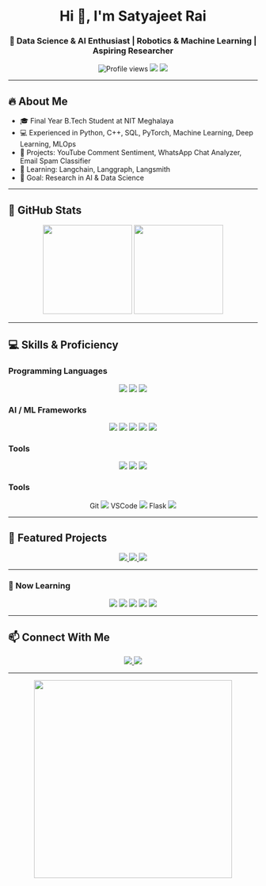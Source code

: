 <!--
GitHub Profile README for Satyajeet Rai
Features: Stats, Skills, Projects, Contact, Animated Skill Bars, Aesthetic Layout
-->

<h1 align="center">Hi 👋, I'm Satyajeet Rai</h1>
<h3 align="center">🚀 Data Science & AI Enthusiast | Robotics & Machine Learning | Aspiring Researcher</h3>

<p align="center">
  <img src="https://komarev.com/ghpvc/?username=satyajeetrai007&color=brightgreen" alt="Profile views" />
  <img src="https://img.shields.io/badge/Status-Open%20for%20Collaboration-brightgreen" />
  <img src="https://img.shields.io/badge/🌎-Portfolio-blue" />
</p>

---

## 🔥 About Me
- 🎓 Final Year B.Tech Student at NIT Meghalaya  
- 💻 Experienced in Python, C++, SQL, PyTorch, Machine Learning, Deep Learning, MLOps  
- 🤖 Projects: YouTube Comment Sentiment, WhatsApp Chat Analyzer, Email Spam Classifier  
- 🌱 Learning: Langchain, Langgraph, Langsmith  
- 🎯 Goal: Research in AI & Data Science  

---

## 🌈 GitHub Stats
<p align="center">
  <img height="180em" src="https://github-readme-stats.vercel.app/api?username=satyajeetrai007&show_icons=true&theme=radical&count_private=true" />
  <img height="180em" src="https://github-readme-stats.vercel.app/api/top-langs/?username=satyajeetrai007&layout=compact&theme=radical&exclude_repo=robot-project" />
</p>

---
## 💻 Skills & Proficiency

### Programming Languages
<p align="center">
<img src="https://img.shields.io/badge/Python-💯-blue?style=for-the-badge&logo=python&logoColor=white" />
<img src="https://img.shields.io/badge/C++-💪-yellow?style=for-the-badge&logo=c%2B%2B&logoColor=white" />
<img src="https://img.shields.io/badge/SQL-👍-lightgrey?style=for-the-badge&logo=mysql&logoColor=white" />
</p>

### AI / ML Frameworks
<p align="center">
<img src="https://img.shields.io/badge/PyTorch-💯-orange?style=for-the-badge&logo=pytorch&logoColor=white" />
<img src="https://img.shields.io/badge/OpenCV-💪-blue?style=for-the-badge&logo=opencv&logoColor=white" />
<img src="https://img.shields.io/badge/Deep_Learning-💯-red?style=for-the-badge" />
<img src="https://img.shields.io/badge/Machine_Learning-💯-green?style=for-the-badge" />
<img src="https://img.shields.io/badge/MLOps-👍-purple?style=for-the-badge" />
</p>

### Tools
<p align="center">
<img src="https://img.shields.io/badge/Git-💪-red?style=for-the-badge&logo=git&logoColor=white" />
<img src="https://img.shields.io/badge/VSCode-💯-blue?style=for-the-badge&logo=visual-studio-code&logoColor=white" />
<img src="https://img.shields.io/badge/Flask-👍-red?style=for-the-badge" />
</p>



### Tools
<p align="center">
Git  
<img src="https://progress-bar.dev/85/?title=Git&suffix=%25&color=red" />  
VSCode  
<img src="https://progress-bar.dev/90/?title=VSCode&suffix=%25&color=blue" />  
Flask  
<img src="https://progress-bar.dev/80/?title=Flask&suffix=%25&color=red" />
</p>

---

## 🌟 Featured Projects
<div align="center">
  <a href="https://github.com/satyajeetrai007/Youtube-Comment-Sentiment-Analysis">
    <img src="https://img.shields.io/badge/YT-Comment_Sentiment-orange?style=for-the-badge&logo=python&logoColor=white" />
  </a>
  <a href="https://github.com/satyajeetrai007/Whatsapp-chat-analyzer-MultiFormat">
    <img src="https://img.shields.io/badge/WhatsApp-Chat_Analyzer-green?style=for-the-badge&logo=whatsapp&logoColor=white" />
  </a>
  <a href="https://github.com/satyajeetrai007/SMS-Spam-Classifier">
    <img src="https://img.shields.io/badge/Spam_SMS_Classifier-red?style=for-the-badge&logo=gmail&logoColor=white" />
  </a>
</div>

---

### 🌱 Now Learning
<p align="center">
  <img src="https://img.shields.io/badge/Langchain-%23FF6F61?style=for-the-badge&logo=python&logoColor=white" />
  <img src="https://img.shields.io/badge/Langgraph-%2300CFFF?style=for-the-badge&logo=python&logoColor=white" />
  <img src="https://img.shields.io/badge/Langsmith-%23FFCB05?style=for-the-badge&logo=python&logoColor=white" />
  <img src="https://img.shields.io/badge/Advanced_ML-%23C70039?style=for-the-badge&logo=tensorflow&logoColor=white" />
  <img src="https://img.shields.io/badge/IoT_Robotics-%2300A86B?style=for-the-badge&logo=arduino&logoColor=white" />
</p>

---

## 📫 Connect With Me
<p align="center">
  <a href="https://www.linkedin.com/in/satyajeet-rai-336617257/">
    <img src="https://img.shields.io/badge/LinkedIn-0077B5?style=for-the-badge&logo=linkedin&logoColor=white"/>
  </a>
  <a href="mailto:satyajeet0@gmail.com">
    <img src="https://img.shields.io/badge/Email-D14836?style=for-the-badge&logo=gmail&logoColor=white"/>
  </a>
</p>

---

<p align="center">
  <img src="https://media.giphy.com/media/3o7abB06u9bNzA8lu8/giphy.gif" width="400"/>
</p>
